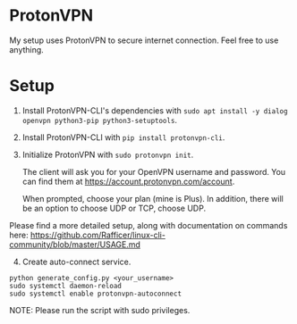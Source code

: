 # ProtonVPN
My setup uses ProtonVPN to secure internet connection. Feel free to use anything.

# Setup
1. Install ProtonVPN-CLI's dependencies with `sudo apt install -y dialog openvpn python3-pip python3-setuptools`.

2. Install ProtonVPN-CLI with `pip install protonvpn-cli`.

3. Initialize ProtonVPN with `sudo protonvpn init`.

   The client will ask you for your OpenVPN username and password. You can find them at https://account.protonvpn.com/account.

   When prompted, choose your plan (mine is Plus). In addition, there will be an option to choose UDP or TCP, choose UDP.

Please find a more detailed setup, along with documentation on commands here: https://github.com/Rafficer/linux-cli-community/blob/master/USAGE.md

4. Create auto-connect service.

```
python generate_config.py <your_username>
sudo systemctl daemon-reload
sudo systemctl enable protonvpn-autoconnect
```

NOTE: Please run the script with sudo privileges.
